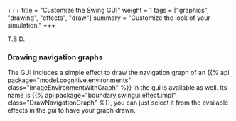 +++
title = "Customize the Swing GUI"
weight = 1
tags = ["graphics", "drawing", "effects", "draw"]
summary = "Customize the look of your simulation."
+++

T.B.D.

### Drawing navigation graphs

The GUI includes a simple effect to draw the navigation graph of an
{{% api package="model.cognitive.environments" class="ImageEnvironmentWithGraph" %}}
in the gui is available as well.
Its name is {{% api package="boundary.swingui.effect.impl" class="DrawNavigationGraph" %}},
you can just select it from the available effects in the gui to have your graph drawn.
